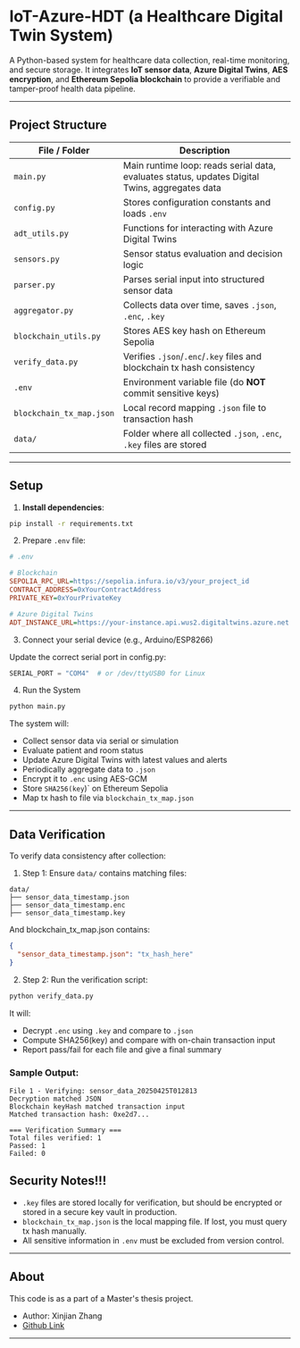 # IoT-Azure-HDT (a Healthcare Digital Twin System) 

A Python-based system for healthcare data collection, real-time monitoring, and secure storage. It integrates **IoT sensor data**, **Azure Digital Twins**, **AES encryption**, and **Ethereum Sepolia blockchain** to provide a verifiable and tamper-proof health data pipeline.

---

## Project Structure

| File / Folder         | Description |
|-----------------------|-------------|
| `main.py`             | Main runtime loop: reads serial data, evaluates status, updates Digital Twins, aggregates data |
| `config.py`           | Stores configuration constants and loads `.env` |
| `adt_utils.py`        | Functions for interacting with Azure Digital Twins |
| `sensors.py`          | Sensor status evaluation and decision logic |
| `parser.py`           | Parses serial input into structured sensor data |
| `aggregator.py`       | Collects data over time, saves `.json`, `.enc`, `.key` |
| `blockchain_utils.py` | Stores AES key hash on Ethereum Sepolia |
| `verify_data.py`      | Verifies `.json`/`.enc`/`.key` files and blockchain tx hash consistency |
| `.env`                | Environment variable file (do **NOT** commit sensitive keys) |
| `blockchain_tx_map.json` | Local record mapping `.json` file to transaction hash |
| `data/`               | Folder where all collected `.json`, `.enc`, `.key` files are stored |

---

## Setup

1. **Install dependencies**:

```bash
pip install -r requirements.txt
```

2. Prepare `.env` file:

```ini
# .env

# Blockchain
SEPOLIA_RPC_URL=https://sepolia.infura.io/v3/your_project_id
CONTRACT_ADDRESS=0xYourContractAddress
PRIVATE_KEY=0xYourPrivateKey

# Azure Digital Twins
ADT_INSTANCE_URL=https://your-instance.api.wus2.digitaltwins.azure.net
```

3. Connect your serial device (e.g., Arduino/ESP8266)

Update the correct serial port in config.py:

```python
SERIAL_PORT = "COM4"  # or /dev/ttyUSB0 for Linux
```

4. Run the System

```bash
python main.py
```

The system will:
- Collect sensor data via serial or simulation 
- Evaluate patient and room status 
- Update Azure Digital Twins with latest values and alerts
- Periodically aggregate data to `.json `
- Encrypt it to `.enc` using AES-GCM
- Store `SHA256(key`)` on Ethereum Sepolia
- Map tx hash to file via `blockchain_tx_map.json`

---

## Data Verification

To verify data consistency after collection:

1. Step 1: Ensure `data/` contains matching files:

```
data/
├── sensor_data_timestamp.json
├── sensor_data_timestamp.enc
├── sensor_data_timestamp.key
```
And blockchain_tx_map.json contains:

```json
{
  "sensor_data_timestamp.json": "tx_hash_here"
}
```
2. Step 2: Run the verification script:

```bash
python verify_data.py
```

It will:
- Decrypt `.enc` using `.key` and compare to `.json`
- Compute SHA256(key) and compare with on-chain transaction input
- Report pass/fail for each file and give a final summary

### Sample Output:
```
File 1 - Verifying: sensor_data_20250425T012813
Decryption matched JSON
Blockchain keyHash matched transaction input
Matched transaction hash: 0xe2d7...

=== Verification Summary ===
Total files verified: 1
Passed: 1
Failed: 0

```

## Security Notes!!!
- `.key` files are stored locally for verification, but should be encrypted or stored in a secure key vault in production.
- `blockchain_tx_map.json` is the local mapping file. If lost, you must query tx hash manually.
- All sensitive information in `.env` must be excluded from version control.

---

## About

This code is as a part of a Master's thesis project.

- Author: Xinjian Zhang
- [Github Link](https://github.com/Xinjian-Zhang)

---
